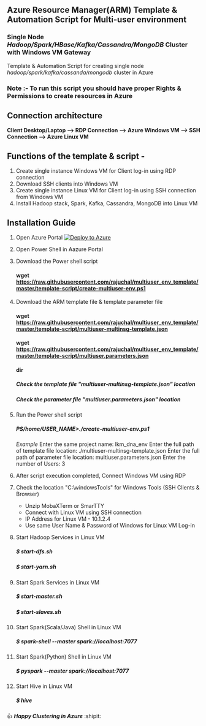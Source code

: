##  Azure Resource Manager(ARM) Template & Automation Script for Multi-user environment
###  Single Node _Hadoop/Spark/HBase/Kafka/Cassandra/MongoDB_ Cluster with Windows VM Gateway

Template & Automation Script for creating single node _hadoop/spark/kafka/cassanda/mongodb_ cluster in Azure

### Note :- To run this script you should have proper Rights & Permissions to create resources in Azure 

## Connection architecture

**Client Desktop/Laptop --> RDP Connection --> Azure Windows VM --> SSH Connection --> Azure Linux VM**

## Functions of the template & script -
1. Create single instance Windows VM for Client log-in using RDP connection
2. Download SSH clients into Windows VM
3. Create single instance Linux VM for Client log-in using SSH connection from Windows VM
4. Install Hadoop stack, Spark, Kafka, Cassandra, MongoDB into Linux VM

## Installation Guide

1. Open Azure Portal   [![Deploy to Azure](https://aka.ms/deploytoazurebutton)](https://portal.azure.com/)

2. Open Power Shell in Aazure Portal
3. Download the Power shell script 

    #### wget https://raw.githubusercontent.com/rajuchal/multiuser_env_template/master/template-script/create-multiuser-env.ps1

4. Download the ARM template file & template parameter file

    #### wget  https://raw.githubusercontent.com/rajuchal/multiuser_env_template/master/template-script/multiuser-multinsg-template.json
    
    #### wget https://raw.githubusercontent.com/rajuchal/multiuser_env_template/master/template-script/multiuser.parameters.json
    #### dir

    ##### Check the template file "multiuser-multinsg-template.json" location
    ##### Check the parameter file "multiuser.parameters.json" location

5. Run the Power shell script

    ##### PS/home/USER_NAME>./create-multiuser-env.ps1
    
    *Example*
        Enter the same project name: lkm_dna_env
        Enter the full path of template file location: ./multiuser-multinsg-template.json
        Enter the full path of parameter file location: multiuser.parameters.json
        Enter the number of Users: 3
        
6. After script execution completed, Connect Windows VM using RDP
7. Check the location "C:\windowsTools" for Windows Tools (SSH Clients & Browser)
   - Unzip MobaXTerm or SmarTTY
   - Connect with Linux VM using SSH connection
   - IP Address for Linux VM - 10.1.2.4
   - Use same User Name & Password of Windows for Linux VM Log-in 

8. Start Hadoop Services in Linux VM
    ##### $ start-dfs.sh
    ##### $ start-yarn.sh

9. Start Spark Services in Linux VM
    ##### $ start-master.sh
    ##### $ start-slaves.sh

10. Start Spark(Scala/Java) Shell  in Linux VM

    ##### $ spark-shell --master spark://localhost:7077

11. Start Spark(Python) Shell  in Linux VM

    ##### $ pyspark --master spark://localhost:7077

12. Start Hive  in Linux VM

    ##### $ hive


:+1: **_Happy Clustering in Azure_** :shipit:

